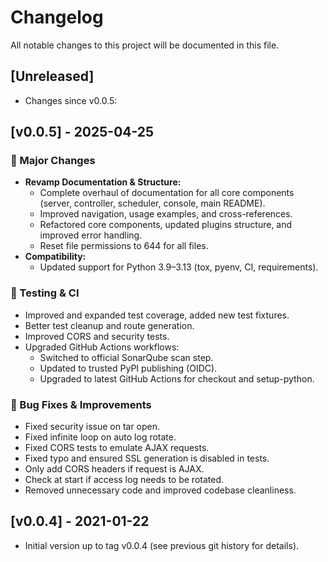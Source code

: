 # Changelog

All notable changes to this project will be documented in this file.

## [Unreleased]

- Changes since v0.0.5:

## [v0.0.5] - 2025-04-25

### 🚀 Major Changes

- **Revamp Documentation & Structure:**
  - Complete overhaul of documentation for all core components (server, controller, scheduler, console, main README).
  - Improved navigation, usage examples, and cross-references.
  - Refactored core components, updated plugins structure, and improved error handling.
  - Reset file permissions to 644 for all files.
- **Compatibility:**
  - Updated support for Python 3.9–3.13 (tox, pyenv, CI, requirements).

### 🧪 Testing & CI

- Improved and expanded test coverage, added new test fixtures.
- Better test cleanup and route generation.
- Improved CORS and security tests.
- Upgraded GitHub Actions workflows:
  - Switched to official SonarQube scan step.
  - Updated to trusted PyPI publishing (OIDC).
  - Upgraded to latest GitHub Actions for checkout and setup-python.

### 🐛 Bug Fixes & Improvements

- Fixed security issue on tar open.
- Fixed infinite loop on auto log rotate.
- Fixed CORS tests to emulate AJAX requests.
- Fixed typo and ensured SSL generation is disabled in tests.
- Only add CORS headers if request is AJAX.
- Check at start if access log needs to be rotated.
- Removed unnecessary code and improved codebase cleanliness.

## [v0.0.4] - 2021-01-22

- Initial version up to tag v0.0.4 (see previous git history for details).

